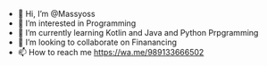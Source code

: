 - 👋 Hi, I’m @Massyoss
- 👀 I’m interested in Programming
- 🌱 I’m currently learning Kotlin and Java and Python Prpgramming
- 💞️ I’m looking to collaborate on Finanancing
- 📫 How to reach me https://wa.me/989133666502

<!---
Massyoss/Massyoss is a ✨ special ✨ repository because its `README.md` (this file) appears on your GitHub profile.
You can click the Preview link to take a look at your changes.
--->
